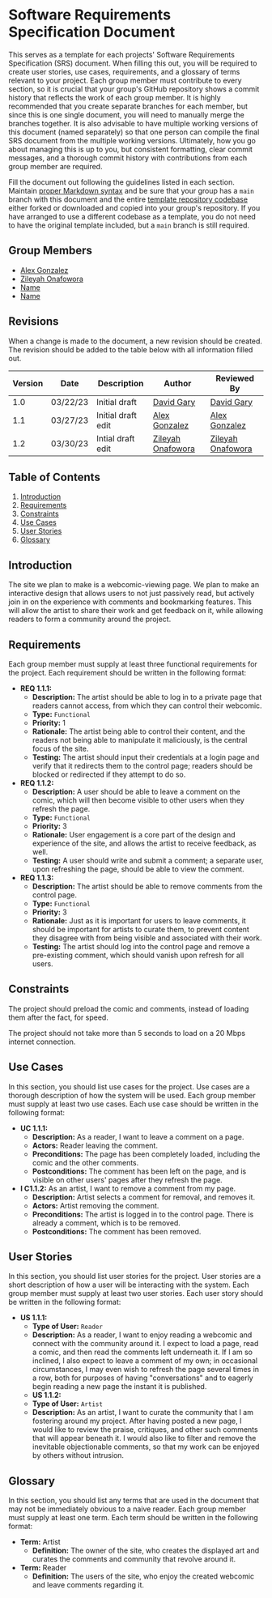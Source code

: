 # Software Requirements Specification Document

This serves as a template for each projects' Software Requirements Specification (SRS) document. When filling this out, you will be required to create user stories, use cases, requirements, and a glossary of terms relevant to your project. Each group member must contribute to every section, so it is crucial that your group's GitHub repository shows a commit history that reflects the work of each group member. It is highly recommended that you create separate branches for each member, but since this is one single document, you will need to manually merge the branches together. It is also advisable to have multiple working versions of this document (named separately) so that one person can compile the final SRS document from the multiple working versions. Ultimately, how you go about managing this is up to you, but consistent formatting, clear commit messages, and a thorough commit history with contributions from each group member are required.

Fill the document out following the guidelines listed in each section. Maintain [proper Markdown syntax](https://www.markdownguide.org/basic-syntax/) and be sure that your group has a `main` branch with this document and the entire [template repository codebase](https://github.com/david-gary/onlineStoreTemplate) either forked or downloaded and copied into your group's repository. If you have arranged to use a different codebase as a template, you do not need to have the original template included, but a `main` branch is still required.

## Group Members

* [Alex Gonzalez](mailto:agonza79@uncc.edu)
* [Zileyah Onafowora](mmailto:zonafowo@uncc.edu)
* [Name](mmailto:email@uncc.edu)
* [Name](mmailto:email@uncc.edu)

## Revisions

When a change is made to the document, a new revision should be created. The revision should be added to the table below with all information filled out.

| Version | Date | Description | Author | Reviewed By |
| --- | --- | --- | --- | --- |
| 1.0 | 03/22/23 | Initial draft | [David Gary](mailto:dgary9@uncc.edu) | [David Gary](mailto:dgary@uncc.edu) |
| 1.1 | 03/27/23 | Initial draft edit | [Alex Gonzalez](mailto:agonza79@uncc.edu) | [Alex Gonzalez](mailto:agonza79@uncc.edu) |
| 1.2 | 03/30/23 | Intial draft edit | [Zileyah Onafowora](mmailto:zonafowo@uncc.edu) |[Zileyah Onafowora](mmailto:zonafowo@uncc.edu)

## Table of Contents

1. [Introduction](#introduction)
2. [Requirements](#requirements)
3. [Constraints](#constraints)
4. [Use Cases](#use-cases)
5. [User Stories](#user-stories)
6. [Glossary](#glossary)

## Introduction

The site we plan to make is a webcomic-viewing page. We plan to make an interactive design that allows users to not just passively read, but actively join in on the experience with comments and bookmarking features. This will allow the artist to share their work and get feedback on it, while allowing readers to form a community around the project. 

## Requirements

Each group member must supply at least three functional requirements for the project. Each requirement should be written in the following format:

* **REQ 1.1.1:**
  * **Description:** The artist should be able to log in to a private page that readers cannot access, from which they can control their webcomic.
  * **Type:** `Functional`
  * **Priority:** 1
  * **Rationale:** The artist being able to control their content, and the readers not being able to manipulate it maliciously, is the central focus of the site.
  * **Testing:** The artist should input their credentials at a login page and verify that it redirects them to the control page; readers should be blocked or redirected if they attempt to do so.
* **REQ 1.1.2:** 
  * **Description:** A user should be able to leave a comment on the comic, which will then become visible to other users when they refresh the page.
  * **Type:** `Functional`
  * **Priority:** 3
  * **Rationale:** User engagement is a core part of the design and experience of the site, and allows the artist to receive feedback, as well.
  * **Testing:** A user should write and submit a comment; a separate user, upon refreshing the page, should be able to view the comment. 
* **REQ 1.1.3:** 
  * **Description:** The artist should be able to remove comments from the control page.
  * **Type:** `Functional`
  * **Priority:** 3
  * **Rationale:** Just as it is important for users to leave comments, it should be important for artists to curate them, to prevent content they disagree with from being visible and associated with their work.
  * **Testing:** The artist should log into the control page and remove a pre-existing comment, which should vanish upon refresh for all users.

## Constraints

The project should preload the comic and comments, instead of loading them after the fact, for speed.

The project should not take more than 5 seconds to load on a 20 Mbps internet connection.

## Use Cases

In this section, you should list use cases for the project. Use cases are a thorough description of how the system will be used. Each group member must supply at least two use cases. Each use case should be written in the following format:

* **UC 1.1.1:** 
  * **Description:** As a reader, I want to leave a comment on a page. 
  * **Actors:** Reader leaving the comment.
  * **Preconditions:** The page has been completely loaded, including the comic and the other comments. 
  * **Postconditions:** The comment has been left on the page, and is visible on other users' pages after they refresh the page. 
* **I C1.1.2:** As an artist, I want to remove a comment from my page. 
  * **Description:** Artist selects a comment for removal, and removes it.
  * **Actors:** Artist removing the comment.
  * **Preconditions:** The artist is logged in to the control page. There is already a comment, which is to be removed.
  * **Postconditions:** The comment has been removed. 

## User Stories

In this section, you should list user stories for the project. User stories are a short description of how a user will be interacting with the system. Each group member must supply at least two user stories. Each user story should be written in the following format:

* **US 1.1.1:** 
  * **Type of User:** `Reader`
  * **Description:** As a reader, I want to enjoy reading a webcomic and connect with the community around it. I expect to load a page, read a comic, and then read the comments left underneath it. If I am so inclined, I also expect to leave a comment of my own; in occasional circumstances, I may even wish to refresh the page several times in a row, both for purposes of having "conversations" and to eagerly begin reading a new page the instant it is published.
  * **US 1.1.2:** 
  * **Type of User:** `Artist`
  * **Description:** As an artist, I want to curate the community that I am fostering around my project. After having posted a new page, I would like to review the praise, critiques, and other such comments that will appear beneath it. I would also like to filter and remove the inevitable objectionable comments, so that my work can be enjoyed by others without intrusion.

## Glossary

In this section, you should list any terms that are used in the document that may not be immediately obvious to a naive reader. Each group member must supply at least one term. Each term should be written in the following format:

* **Term:** Artist
  * **Definition:** The owner of the site, who creates the displayed art and curates the comments and community that revolve around it.
* **Term:** Reader
  * **Definition:** The users of the site, who enjoy the created webcomic and leave comments regarding it.

